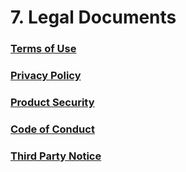 # 7. Legal Documents

### [Terms of Use](https://storage.googleapis.com/aip-dev-assets/legal/AI-Platform-Terms-of-Use-EN-20220719.pdf)

### [Privacy Policy](https://storage.googleapis.com/aip-dev-assets/legal/AI-Platform-Privacy-Policy-EN-20200101.pdf)

### [Product Security](https://storage.googleapis.com/aip-dev-assets/legal/AI-Platform-Product-Security-EN-20161209.pdf)

### [Code of Conduct](https://storage.googleapis.com/aip-dev-assets/legal/AI-Platform-Code-of-Conduct-EN-20110720.pdf)

### [Third Party Notice](https://storage.googleapis.com/aip-dev-assets/legal/AI-Platform-Third-Party-Notice.txt)
